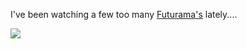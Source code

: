 I've been watching a few too many [Futurama's](http://en.wikipedia.org/wiki/Futurama_%28animated_series%29) lately....

![](http://upload.wikimedia.org/wikipedia/en/thumb/e/e1/Leela.png/250px-Leela.png)